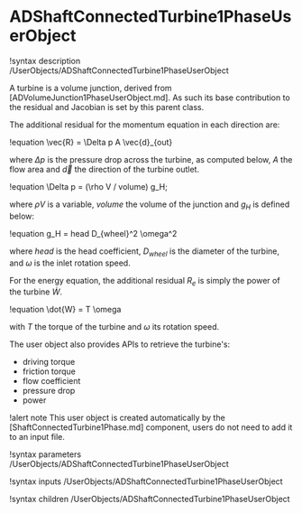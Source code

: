 # ADShaftConnectedTurbine1PhaseUserObject

!syntax description /UserObjects/ADShaftConnectedTurbine1PhaseUserObject

A turbine is a volume junction, derived from 
[ADVolumeJunction1PhaseUserObject.md]. As such its base contribution to the residual and Jacobian is set by this parent class.

The additional residual for the momentum equation in each direction are:

!equation
\vec{R} = \Delta p A \vec{d}_{out}

where $\Delta p$ is the pressure drop across the turbine, as computed below, $A$ the flow area and $\vec{d}$ the direction of
the turbine outlet.

!equation
\Delta p =  (\rho V / volume) g_H;

where $\rho V$ is a variable, $volume$ the volume of the junction and $g_H$ is defined below:

!equation
g_H = head D_{wheel}^2 \omega^2

where $head$ is the head coefficient, $D_{wheel}$ is the diameter of the turbine, and $\omega$ is the inlet rotation speed.

For the energy equation, the additional residual $R_e$ is simply the power of the turbine $\dot{W}$.

!equation
\dot{W} = T \omega

with $T$ the torque of the turbine and $\omega$ its rotation speed.

The user object also provides APIs to retrieve the turbine's:

- driving torque
- friction torque
- flow coefficient
- pressure drop
- power

!alert note
This user object is created automatically by the [ShaftConnectedTurbine1Phase.md]
component, users do not need to add it to an input file.

!syntax parameters /UserObjects/ADShaftConnectedTurbine1PhaseUserObject

!syntax inputs /UserObjects/ADShaftConnectedTurbine1PhaseUserObject

!syntax children /UserObjects/ADShaftConnectedTurbine1PhaseUserObject
